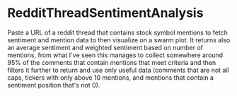 # RedditThreadSentimentAnalysis
Paste a URL of a reddit thread that contains stock symbol mentions to fetch sentiment and mention data to then visualize on a swarm plot. It returns also an average sentiment and weighted sentiment based on number of mentions, from what I've seen this manages to collect somewhere around 95% of the comments that contain mentions that meet criteria and then filters it further to return and use only useful data (comments that are not all caps, tickers with only above 10 mentions, and mentions that contain a sentiment position that's not 0).
